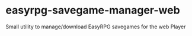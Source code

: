 # easyrpg-savegame-manager-web
Small utility to manage/download EasyRPG savegames for the web Player
